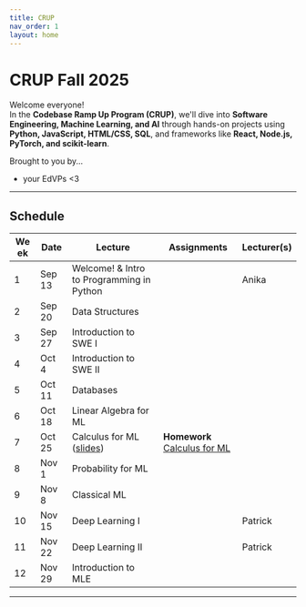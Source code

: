 ```yaml
---
title: CRUP
nav_order: 1
layout: home
---
```


# CRUP Fall 2025

Welcome everyone!  
In the **Codebase Ramp Up Program (CRUP)**, we'll dive into **Software Engineering, Machine Learning, and AI** through hands-on projects using **Python, JavaScript, HTML/CSS, SQL**, and frameworks like **React, Node.js, PyTorch, and scikit-learn**.

Brought to you by...

- your EdVPs <3

---

## Schedule

<table>
  <thead>
    <tr>
      <th style="max-width: 30px;">Week</th>
      <th>Date</th>
      <th>Lecture</th>
      <th>Assignments</th>
      <th>Lecturer(s)</th>
    </tr>
  </thead>
  <tbody>
    <tr>
      <td style="max-width: 30px;">1</td>
      <td>Sep 13</td>
      <td>Welcome! & Intro to Programming in Python</td>
      <td></td>
      <td>Anika</td>
    </tr>
    <tr>
      <td style="max-width: 30px;">2</td>
      <td>Sep 20</td>
      <td>Data Structures</td>
      <td></td>
      <td></td>
    </tr>
    <tr>
      <td style="max-width: 30px;">3</td>
      <td>Sep 27</td>
      <td>Introduction to SWE I</td>
      <td></td>
      <td></td>
    </tr>
    <tr>
      <td style="max-width: 30px;">4</td>
      <td>Oct 4</td>
      <td>Introduction to SWE II</td>
      <td></td>
      <td></td>
    </tr>
    <tr>
      <td style="max-width: 30px;">5</td>
      <td>Oct 11</td>
      <td>Databases</td>
      <td></td>
      <td></td>
    </tr>
    <tr>
      <td style="max-width: 30px;">6</td>
      <td>Oct 18</td>
      <td>Linear Algebra for ML</td>
      <td></td>
      <td></td>
    </tr>
    <tr>
      <td style="max-width: 30px;">7</td>
      <td>Oct 25</td>
      <td>Calculus for ML (<a href="https://docs.google.com/presentation/d/1rI5htE33vNN95Wo19I_uLgSKwKRdafWLPY2ffvfHm-4/edit?usp=sharing">slides</a>)</td>
      <td>
        <span class="label"><strong>Homework</strong></span>
        <a href="assets/calculus_for_ml/calculus_for_ml.pdf">Calculus for ML</a>
        </td>
      <td></td>
    </tr>
    <tr>
      <td style="max-width: 30px;">8</td>
      <td>Nov 1</td>
      <td>Probability for ML</td>
      <td></td>
      <td></td>
    </tr>
    <tr>
      <td style="max-width: 30px;">9</td>
      <td>Nov 8</td>
      <td>Classical ML</td>
      <td></td>
      <td></td>
    </tr>
    <tr>
      <td style="max-width: 30px;">10</td>
      <td>Nov 15</td>
      <td>Deep Learning I</td>
      <td></td>
      <td>Patrick</td>
    </tr>
    <tr>
      <td style="max-width: 30px;">11</td>
      <td>Nov 22</td>
      <td>Deep Learning II</td>
      <td></td>
      <td>Patrick</td>
    </tr>
    <tr>
      <td style="max-width: 30px;">12</td>
      <td>Nov 29</td>
      <td>Introduction to MLE</td>
      <td></td>
      <td></td>
    </tr>
  </tbody>
</table>

---
